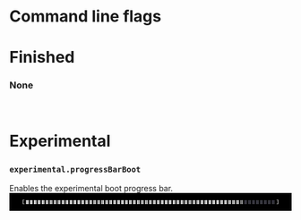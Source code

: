 # Command line flags

# Finished

### None

&nbsp;  

# Experimental

### `experimental.progressBarBoot`

Enables the experimental boot progress bar.  
![progress bar](/docs/img/progressbar.jpg)